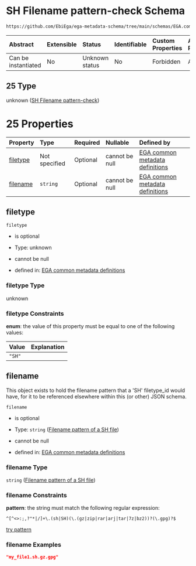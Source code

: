 # SH Filename pattern-check Schema

```txt
https://github.com/EbiEga/ega-metadata-schema/tree/main/schemas/EGA.common-definitions.json#/definitions/filename-filetype-pattern-check/anyOf/25
```



| Abstract            | Extensible | Status         | Identifiable | Custom Properties | Additional Properties | Access Restrictions | Defined In                                                                                |
| :------------------ | :--------- | :------------- | :----------- | :---------------- | :-------------------- | :------------------ | :---------------------------------------------------------------------------------------- |
| Can be instantiated | No         | Unknown status | No           | Forbidden         | Allowed               | none                | [EGA.common-definitions.json*](../out/EGA.common-definitions.json "open original schema") |

## 25 Type

unknown ([SH Filename pattern-check](ega-12-definitions-check-filetype-checks-based-on-its-filename-anyof-sh-filename-pattern-check.md))

# 25 Properties

| Property              | Type          | Required | Nullable       | Defined by                                                                                                                                                                                                                                                                                                                       |
| :-------------------- | :------------ | :------- | :------------- | :------------------------------------------------------------------------------------------------------------------------------------------------------------------------------------------------------------------------------------------------------------------------------------------------------------------------------- |
| [filetype](#filetype) | Not specified | Optional | cannot be null | [EGA common metadata definitions](ega-12-definitions-check-filetype-checks-based-on-its-filename-anyof-sh-filename-pattern-check-properties-filetype.md "https://github.com/EbiEga/ega-metadata-schema/tree/main/schemas/EGA.common-definitions.json#/definitions/filename-filetype-pattern-check/anyOf/25/properties/filetype") |
| [filename](#filename) | `string`      | Optional | cannot be null | [EGA common metadata definitions](ega-12-definitions-filename-pattern-of-a-sh-file.md "https://github.com/EbiEga/ega-metadata-schema/tree/main/schemas/EGA.common-definitions.json#/definitions/filename-filetype-pattern-check/anyOf/25/properties/filename")                                                                   |

## filetype



`filetype`

*   is optional

*   Type: unknown

*   cannot be null

*   defined in: [EGA common metadata definitions](ega-12-definitions-check-filetype-checks-based-on-its-filename-anyof-sh-filename-pattern-check-properties-filetype.md "https://github.com/EbiEga/ega-metadata-schema/tree/main/schemas/EGA.common-definitions.json#/definitions/filename-filetype-pattern-check/anyOf/25/properties/filetype")

### filetype Type

unknown

### filetype Constraints

**enum**: the value of this property must be equal to one of the following values:

| Value  | Explanation |
| :----- | :---------- |
| `"SH"` |             |

## filename

This object exists to hold the filename pattern that a 'SH' filetype_id would have, for it to be referenced elsewhere within this (or other) JSON schema.

`filename`

*   is optional

*   Type: `string` ([Filename pattern of a SH file](ega-12-definitions-filename-pattern-of-a-sh-file.md))

*   cannot be null

*   defined in: [EGA common metadata definitions](ega-12-definitions-filename-pattern-of-a-sh-file.md "https://github.com/EbiEga/ega-metadata-schema/tree/main/schemas/EGA.common-definitions.json#/definitions/filename-filetype-pattern-check/anyOf/25/properties/filename")

### filename Type

`string` ([Filename pattern of a SH file](ega-12-definitions-filename-pattern-of-a-sh-file.md))

### filename Constraints

**pattern**: the string must match the following regular expression: 

```regexp
^[^<>:;,?"*|/]+\.(sh|SH)(\.(gz|zip|rar|arj|tar|7z|bz2))?(\.gpg)?$
```

[try pattern](https://regexr.com/?expression=%5E%5B%5E%3C%3E%3A%3B%2C%3F%22\*%7C%2F%5D%2B%5C.\(sh%7CSH\)\(%5C.\(gz%7Czip%7Crar%7Carj%7Ctar%7C7z%7Cbz2\)\)%3F\(%5C.gpg\)%3F%24 "try regular expression with regexr.com")

### filename Examples

```json
"my_file1.sh.gz.gpg"
```
